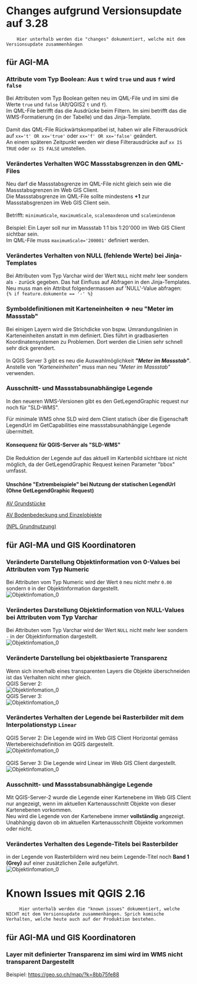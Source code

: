 # Changes aufgrund Versionsupdate auf 3.28

        Hier unterhalb werden die "changes" dokumentiert, welche mit dem Versionsupdate zusammenhängen

## für AGI-MA        
### Attribute vom Typ Boolean: Aus `t` wird `true` und aus `f` wird `false`
Bei Attributen vom Typ Boolean gelten neu im QML-File und im simi die Werte `true` und `false` (Alt/QGIS2 `t` und `f`). <br> 
Im QML-File betrifft das die Ausdrücke beim Filtern. Im simi betrifft das die WMS-Formatierung (in der Tabelle) und das Jinja-Template.
<br><br>
Damit das QML-File Rückwärtskompatibel ist, haben wir alle Filterausdrück auf `xx='t' OR xx='true'` oder `xx='f' OR xx='false'` geändert.<br>
An einem späteren Zeitpunkt werden wir diese Filterausdrücke auf `xx IS TRUE` oder `xx IS FALSE` umstellen.

### Verändertes Verhalten WGC Massstabsgrenzen in den QML-Files
Neu darf die Massstabsgrenze im QML-File nicht gleich sein wie die Massstabsgrenzen im Web GIS Client.<br>
Die Massstabsgrenze im QML-File sollte mindestens **+1** zur Massstabsgrenzen im Web GIS Client sein.
<br><br>
Betrifft: `minimumScale`, `maximumScale`, `scalemaxdenom` und `scalemindenom`
<br><br>
Beispiel: Ein Layer soll nur im Massstab 1:1 bis 1:20'000 im Web GIS Client sichtbar sein.<br>
Im QML-File muss `maximumScale='200001'` definiert werden.

### Verändertes Verhalten von NULL (fehlende Werte) bei Jinja-Templates
Bei Attributen vom Typ Varchar wird der Wert `NULL` nicht mehr leer sondern als `-` zurück gegeben. Das hat Einfluss auf Abfragen in den Jinja-Templates.<br>
Neu muss man ein Attribut folgendermassen auf 'NULL'-Value abfragen:<br>
`{% if feature.dokumente == '-' %}`

### Symboldefinitionen mit Karteneinheiten => neu "Meter im Massstab"
Bei einigen Layern wird die Strichdicke von bspw. Umrandungslinien in Karteneinheiten anstatt in mm definiert. Dies führt in gradbasierten Koordinatensystemen zu Problemen. 
Dort werden die Linien sehr schnell sehr dick gerendert.
<br><br>
In QGIS Server 3 gibt es neu die Auswahlmöglichkeit ***"Meter im Massstab"***. Anstelle von *"Karteneinheiten"* muss man neu *"Meter im Massstab"* verwenden.

### Ausschnitt- und Massstabsunabhängige Legende

In den neueren WMS-Versionen gibt es den GetLegendGraphic request nur noch für "SLD-WMS". 

Für minimale WMS ohne SLD wird dem Client statisch über die Eigenschaft LegendUrl im GetCapabilities eine massstabsunabhängige Legende übermittelt.

#### Konsequenz für QGIS-Server als "SLD-WMS"

Die Reduktion der Legende auf das aktuell im Kartenbild sichtbare ist nicht möglich, da der GetLegendGraphic Request keinen Parameter "bbox" umfasst.

#### Unschöne "Extrembeispiele" bei Nutzung der statischen LegendUrl (Ohne GetLegendGraphic Request)

[AV Grundstücke](https://geo-t.so.ch/api/v1/legend/somap?SERVICE=WMS&VERSION=1.3.0&REQUEST=GetLegendGraphic&LAYER=ch.so.agi.av.grundstuecke&FORMAT=image%2Fpng&STYLE=default&SLD_VERSION=1.1.0)

[AV Bodenbedeckung und Einzelobjekte](https://geo-t.so.ch/api/v1/legend/somap?SERVICE=WMS&VERSION=1.3.0&REQUEST=GetLegendGraphic&LAYER=ch.so.agi.av.bodenbedeckung_einzelobjekte&FORMAT=image%2Fpng&STYLE=default&SLD_VERSION=1.1.0)

[(NPL Grundnutzung)](https://geo-t.so.ch/api/v1/legend/somap?SERVICE=WMS&VERSION=1.3.0&REQUEST=GetLegendGraphic&LAYER=ch.so.arp.nutzungsplanung.grundnutzung&FORMAT=image%2Fpng&STYLE=default&SLD_VERSION=1.1.0)

## für AGI-MA und GIS Koordinatoren      
### Veränderte Darstellung Objektinformation von 0-Values bei Attributen vom Typ Numeric
Bei Attributen vom Typ Numeric wird der Wert `0` neu nicht mehr `0.00` sondern `0` in der Objektinformation dargestellt.<br>
![Objektinfomation_0](./pictures/Objektinfo_numeric.PNG)

### Verändertes Darstellung Objektinformation von NULL-Values bei Attributen vom Typ Varchar
Bei Attributen vom Typ Varchar wird der Wert `NULL` nicht mehr leer sondern `-` in der Objektinformation dargestellt.<br>
![Objektinfomation_0](./pictures/Objektinfo_NULL.PNG)

### Veränderte Darstellung bei objektbasierte Transparenz
Wenn sich innerhalb eines transparenten Layers die Objekte überschneiden ist das Verhalten nicht mher gleich.<br>
QGIS Server 2: <br>
![Objektinfomation_0](./pictures/Transparenz_obj1.PNG)
<br>
QGIS Server 3: <br>
![Objektinfomation_0](./pictures/Transparenz_obj2.PNG)

### Verändertes Verhalten der Legende bei Rasterbilder mit dem Interpolationstyp `Linear`
QGIS Server 2: Die Legende wird im Web GIS Client Horizontal gemäss Wertebereichsdefinition im QGIS dargestellt. <br>
![Objektinfomation_0](./pictures/Legende_Raster_Linear_alt.PNG)
<br><br>
QGIS Server 3: Die Legende wird Linear im Web GIS Client dargestellt.<br>
![Objektinfomation_0](./pictures/Legende_Raster_Linear_neu.PNG)

### Ausschnitt- und Massstabsunabhängige Legende
Mit QGIS-Server-2 wurde die Legende einer Kartenebene im Web GIS Client nur angezeigt, wenn im aktuellen Kartenausschnitt Objekte von dieser Kartenebenen vorkommen.<br>
Neu wird die Legende von der Kartenebene immer **vollständig** angezeigt. Unabhängig davon ob im aktuellen Kartenausschnitt Objekte vorkommen oder nicht.

### Verändertes Verhalten des Legende-Titels bei Rasterbilder
in der Legende von Rasterbildern wird neu beim Legende-Titel noch **Band 1 (Grey)** auf einer zusätzlichen Zeile aufgeführt.<br>
![Objektinfomation_0](./pictures/Legende_Band2.PNG)


# Known Issues mit QGIS 2.16

         Hier unterhalb werden die "known issues" dokumentiert, welche NICHT mit dem Versionsupdate zusammenhängen. Sprich komische Verhalten, welche heute auch auf der Produktion bestehen. 

## für AGI-MA und GIS Koordinatoren 
### Layer mit definierter Transparenz im simi wird im WMS nicht transparent Dargestellt

Beispiel: https://geo.so.ch/map/?k=8bb75fe88         
